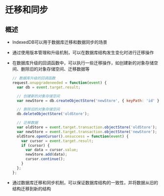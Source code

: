 # 迁移和同步

## 概述

+ IndexedDB可以用于数据库迁移和数据同步的场景
+ 通过使用版本管理和升级机制，可以在数据库结构发生变化时进行迁移操作

+ 在数据库升级的回调函数中，可以执行一些迁移操作，如创建新的对象存储空间、删除旧的对象存储空间、迁移数据等

  ```js
  // 数据库升级的回调函数
  request.onupgradeneeded = function(event) {
    var db = event.target.result;

    // 创建新的对象存储空间
    var newStore = db.createObjectStore('newStore', { keyPath: 'id' });

    // 删除旧的对象存储空间
    db.deleteObjectStore('oldStore');

    // 迁移数据
    var oldStore = event.target.transaction.objectStore('oldStore');
    var newStore = event.target.transaction.objectStore('newStore');
    oldStore.openCursor().onsuccess = function(event) {
      var cursor = event.target.result;
      if (cursor) {
        var data = cursor.value;
        newStore.add(data);
        cursor.continue();
      }
    };
  };
  ```

+ 通过数据库迁移和同步机制，可以保证数据库结构的一致性，并将数据从旧的结构迁移到新的结构
